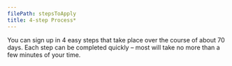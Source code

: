 ```yaml
---
filePath: stepsToApply
title: 4-step Process*
---
```


You can sign up in 4 easy steps that take place over the course of about 70 days. Each step can be completed quickly – most will take no more than a few minutes of your time.
